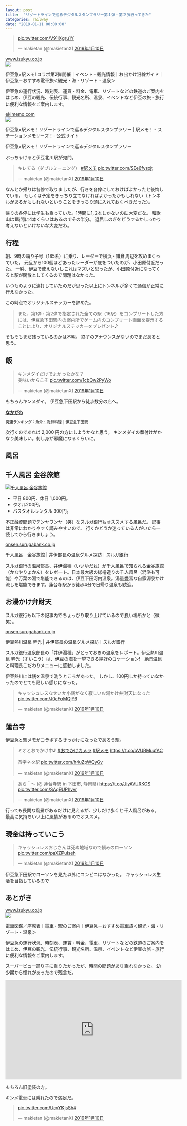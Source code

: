 ```yaml
---
layout: post
title:  "リゾートラインで巡るデジタルスタンプラリー第１弾・第２弾行ってきた"
categories: railway
date: "2019-01-11 00:00:00"
---
```


<blockquote class="twitter-tweet" data-lang="ja"><p lang="und" dir="ltr"><a href="https://t.co/V91iXgru1Y">pic.twitter.com/V91iXgru1Y</a></p>&mdash; makietan (@makietanX) <a href="https://twitter.com/makietanX/status/1083195274472779776?ref_src=twsrc%5Etfw">2019年1月10日</a></blockquote>
<script async src="https://platform.twitter.com/widgets.js" charset="utf-8"></script>

<div class="card">
  <a href="https://www.izukyu.co.jp/guide/event_detail.php?CN=253781"></a>
  <div class="card__header">
    <a href="https://www.izukyu.co.jp/guide/event_detail.php?CN=253781">www.izukyu.co.jp</a>
  </div>
  <div class="card__image">
    <img src="/assets/common/images/ogp.jpg">
  </div>
  <div class="card__title">
    <p>伊豆急×駅メモ! コラボ第2弾開催｜イベント・観光情報｜お出かけ沿線ガイド｜伊豆急－おすすめ電車旅＜観光・海・リゾート・温泉＞</p>
  </div>
  <div class="card__description">
    <p>伊豆急の運行状況、時刻表、運賃・料金、電車、リゾートなどの鉄道のご案内をはじめ、伊豆の観光、伝統行事、観光名所、温泉、イベントなど伊豆の旅・旅行に便利な情報をご案内します。</p>
  </div>
</div>

<div class="card">
  <a href="https://ekimemo.com/festa/izukyu_1"></a>
  <div class="card__header">
    <a href="https://ekimemo.com/festa/izukyu_1">ekimemo.com</a>
  </div>
  <div class="card__image">
    <img src="https://static.ekimemo.com/v=678261fb/ogp-thumbnail.png">
  </div>
  <div class="card__title">
    <p>伊豆急×駅メモ！リゾートラインで巡るデジタルスタンプラリー | 駅メモ！ - ステーションメモリーズ！- 公式サイト</p>
  </div>
  <div class="card__description">
    <p>伊豆急×駅メモ！リゾートラインで巡るデジタルスタンプラリー</p>
  </div>
</div>


ぶっちゃけると伊豆北川駅が鬼門。

<blockquote class="twitter-tweet" data-lang="ja"><p lang="ja" dir="ltr">キレてる（ダブルミーニング） <a href="https://twitter.com/hashtag/%E9%A7%85%E3%83%A1%E3%83%A2?src=hash&amp;ref_src=twsrc%5Etfw">#駅メモ</a> <a href="https://t.co/SEe6fysxjt">pic.twitter.com/SEe6fysxjt</a></p>&mdash; makietan (@makietanX) <a href="https://twitter.com/makietanX/status/1083187803997929472?ref_src=twsrc%5Etfw">2019年1月10日</a></blockquote>
<script async src="https://platform.twitter.com/widgets.js" charset="utf-8"></script>

なんとか帰りは各停で取りましたが、行きを各停にしておけばよかったと後悔している。
もしくは予定をきっちり立てなければよかったかもしれない（トンネルがあるかもしれないということをきっちり頭に入れておくべきだった）。

帰りの各停には学生も乗っていた。1時間に1, 2本しかないのに大変だな。
和歌山は1時間に4本くらいはあるのでその半分。
退屈しのぎをどうするかしっかり考えないといけないな大変だわ。

## 行程

朝、9時の踊り子号（185系）に乗り、レーダーで横浜・鎌倉周辺を攻めまくっていた。
元旦から100個ほどあったレーダーが底をついたのが、小田原付近だった。
一瞬、伊豆で使えないしこれはマズいと思ったが、小田原付近になってくると駅が閑散としてくるので問題はなかった。

いつものように連打していたのだが思った以上にトンネルが多くて通信が正常に行えなかった。

この時点でオリジナルステッカーを諦めた。

> また、第1弾・第2弾で指定された全ての駅（16駅）をコンプリートした方には、伊豆急下田駅内の案内所でゲーム内のコンプリート画面を提示することにより、オリジナルステッカーをプレゼント♪

そもそもまだ残っているのかは不明。
終了のアナウンスがないのでまだあると思う。

## 飯

<blockquote class="twitter-tweet" data-lang="ja"><p lang="ja" dir="ltr">キンメダイだけでよかったかな？<br>美味いからこそ <a href="https://t.co/1cbQw2PyWo">pic.twitter.com/1cbQw2PyWo</a></p>&mdash; makietan (@makietanX) <a href="https://twitter.com/makietanX/status/1083209776861831170?ref_src=twsrc%5Etfw">2019年1月10日</a></blockquote>
<script async src="https://platform.twitter.com/widgets.js" charset="utf-8"></script>

もちろんキンメダイ。
伊豆急下田駅から徒歩数分の店へ。

<div class="tabelog">
<div><strong><a target="_blank" href="https://tabelog.com/shizuoka/A2205/A220503/22000421/">なかがわ</a></strong>
<script src="https://tabelog.com/badge/google_badge?escape=false&rcd=22000421" type="text/javascript" charset="utf-8"></script>
</div>
<p style="color:#444444; font-size:12px;">
<strong>関連ランキング：</strong><a href="https://tabelog.com/rstLst/RC011211/">魚介・海鮮料理</a> | <a href="https://tabelog.com/shizuoka/A2205/A220503/R688/rstLst/">伊豆急下田駅</a></p>
</div>

次行くのであれば 2,000 円の方にしようかなと思う。
キンメダイの煮付けがかなり美味しい。刺し身が邪魔になるくらいに。

## 風呂

## 千人風呂 金谷旅館

<div class="trim">
  <div class="trim__item">
    <a href="{{ site.url }}/assets/images/2019-01-11-report/IMG_20190110_142624.jpg">
      <img class="one" src="{{ site.url }}/assets/thumbnail/2019-01-11-report/IMG_20190110_142624.jpg" alt="千人風呂 金谷旅館">
    </a>
  </div>
</div>

- 平日 800円、休日 1,000円。
- タオル200円。
- バスタオルレンタル 300円。

不正融資問題でテンヤワンヤ（笑）なスルガ銀行もオススメする風呂だ。
記事は非常にわかりやすく読みやすいので、
行くかどうか迷っている人がいたら一読してから行きましょう。

<div class="card">
  <a href="http://onsen.surugabank.co.jp/minamiizu/9662.html"></a>
  <div class="card__header">
    <a href="http://onsen.surugabank.co.jp/minamiizu/9662.html">onsen.surugabank.co.jp</a>
  </div>
  <div class="card__image">
    <img src="">
  </div>
  <div class="card__title">
    <p>千人風呂　金谷旅館 | 井伊部長の温泉グルメ探訪｜スルガ銀行</p>
  </div>
  <div class="card__description">
    <p>スルガ銀行の温泉部長、井伊湯種（いいゆだね）が千人風呂で知られる金谷旅館（かなやりょかん）をレポート。日本最大級の総檜造りの千人風呂（混浴も可能）や万葉の湯で堪能できるのは、伊豆下田河内温泉。湯量豊富な自家源泉かけ流しを堪能できます。蓮台寺駅から徒歩4分で日帰り温泉も歓迎。</p>
  </div>
</div>

## お湯かけ弁財天

スルガ銀行も以下の記事内でちょっぴり取り上げているので良い場所かと（微笑）。

<div class="card">
  <a href="http://onsen.surugabank.co.jp/higashiizu/3882.html#attachment_3895"></a>
  <div class="card__header">
    <a href="http://onsen.surugabank.co.jp/higashiizu/3882.html#attachment_3895">onsen.surugabank.co.jp</a>
  </div>
  <div class="card__image">
    <img src="">
  </div>
  <div class="card__title">
    <p>伊豆熱川温泉 粋光 | 井伊部長の温泉グルメ探訪｜スルガ銀行</p>
  </div>
  <div class="card__description">
    <p>スルガ銀行温泉部長の「井伊湯種」がとっておきの温泉をレポート。伊豆熱川温泉 粋光（すいこう）は、伊豆の海を一望できる絶好のロケーション!　絶景温泉と料理長こだわりメニューに感動しました。</p>
  </div>
</div>

伊豆熱川には銭を温泉で洗うところがあった。
しかし、100円しか持っていなかったのでとても寂しい感じになった。

<blockquote class="twitter-tweet" data-lang="ja"><p lang="ja" dir="ltr">キャッシュレスなせいか小銭がなく寂しいお湯かけ弁財天になった <a href="https://t.co/J0cFoMQjY6">pic.twitter.com/J0cFoMQjY6</a></p>&mdash; makietan (@makietanX) <a href="https://twitter.com/makietanX/status/1083251765162663936?ref_src=twsrc%5Etfw">2019年1月10日</a></blockquote>
<script async src="https://platform.twitter.com/widgets.js" charset="utf-8"></script>

## 蓮台寺

伊豆急と駅メモがコラボするきっかけになったであろう駅。

<blockquote class="twitter-tweet" data-lang="ja"><p lang="ja" dir="ltr">ミオとおでかけ中♪ <a href="https://twitter.com/hashtag/%E3%81%8A%E3%81%A7%E3%81%8B%E3%81%91%E3%82%AB%E3%83%A1%E3%83%A9?src=hash&amp;ref_src=twsrc%5Etfw">#おでかけカメラ</a> <a href="https://twitter.com/hashtag/%E9%A7%85%E3%83%A1%E3%83%A2?src=hash&amp;ref_src=twsrc%5Etfw">#駅メモ</a> <a href="https://t.co/oVURMuufAC">https://t.co/oVURMuufAC</a><br><br>苗字ネタ駅 <a href="https://t.co/h4uZpWQyGv">pic.twitter.com/h4uZpWQyGv</a></p>&mdash; makietan (@makietanX) <a href="https://twitter.com/makietanX/status/1083218617347391489?ref_src=twsrc%5Etfw">2019年1月10日</a></blockquote>
<script async src="https://platform.twitter.com/widgets.js" charset="utf-8"></script>

<blockquote class="twitter-tweet" data-lang="ja"><p lang="ja" dir="ltr">あら＾～ (@ 蓮台寺駅 in 下田市, 静岡県) <a href="https://t.co/JiyAVURKOS">https://t.co/JiyAVURKOS</a> <a href="https://t.co/SAqEUPhvvr">pic.twitter.com/SAqEUPhvvr</a></p>&mdash; makietan (@makietanX) <a href="https://twitter.com/makietanX/status/1083236058249265152?ref_src=twsrc%5Etfw">2019年1月10日</a></blockquote>
<script async src="https://platform.twitter.com/widgets.js" charset="utf-8"></script>

行っても長閑な風景があるだけに見えるが、少しだけ歩くと千人風呂がある。
最高に気持ちいい上に風情があるのでオススメ。

## 現金は持っていこう

<blockquote class="twitter-tweet" data-lang="ja"><p lang="ja" dir="ltr">キャッシュレスおじさんは死ぬ地域なので頼みのローソン <a href="https://t.co/paXZPuIseh">pic.twitter.com/paXZPuIseh</a></p>&mdash; makietan (@makietanX) <a href="https://twitter.com/makietanX/status/1083195688354082816?ref_src=twsrc%5Etfw">2019年1月10日</a></blockquote>
<script async src="https://platform.twitter.com/widgets.js" charset="utf-8"></script>

伊豆急下田駅でローソンを見た以外にコンビニはなかった。
キャッシュレス生活を目指しているので

## あとがき

<div class="card">
 <a href="https://www.izukyu.co.jp/train/train.php"></a>
 <div class="card__header">
   <a href="https://www.izukyu.co.jp/train/train.php">www.izukyu.co.jp</a>
 </div>
 <div class="card__image">
   <img src="/assets/common/images/ogp.jpg">
 </div>
 <div class="card__title">
   <p>電車図鑑／座席表｜電車・駅のご案内｜伊豆急－おすすめ電車旅＜観光・海・リゾート・温泉＞</p>
 </div>
 <div class="card__description">
   <p>伊豆急の運行状況、時刻表、運賃・料金、電車、リゾートなどの鉄道のご案内をはじめ、伊豆の観光、伝統行事、観光名所、温泉、イベントなど伊豆の旅・旅行に便利な情報をご案内します。</p>
 </div>
</div>

スーパービュー踊り子に乗りたかったが、時間の問題があり乗れなかった。
幼少期から憧れがあったので残念だ。

<div class="google">
<iframe width="560" height="315" src="https://www.youtube.com/embed/LL-1c-NAOMY" frameborder="0" allow="accelerometer; autoplay; encrypted-media; gyroscope; picture-in-picture" allowfullscreen></iframe>
</div>

もちろん旧塗装の方。

キンメ電車には乗れたので満足だ。

<blockquote class="twitter-tweet" data-conversation="none" data-lang="ja"><p lang="und" dir="ltr"><a href="https://t.co/UcvYKjsSh4">pic.twitter.com/UcvYKjsSh4</a></p>&mdash; makietan (@makietanX) <a href="https://twitter.com/makietanX/status/1083240562260496384?ref_src=twsrc%5Etfw">2019年1月10日</a></blockquote>
<script async src="https://platform.twitter.com/widgets.js" charset="utf-8"></script>
